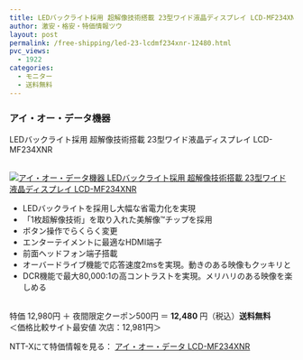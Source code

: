 ```yaml
---
title: LEDバックライト採用 超解像技術搭載 23型ワイド液晶ディスプレイ LCD-MF234XNR 特価12480円！送料無料！
author: 激安・格安・特価情報ツウ
layout: post
permalink: /free-shipping/led-23-lcdmf234xnr-12480.html
pvc_views:
  - 1922
categories:
  - モニター
  - 送料無料
---
```

### アイ・オー・データ機器  
LEDバックライト採用 超解像技術搭載 23型ワイド液晶ディスプレイ LCD-MF234XNR

<div class="img-bg2 img_L">
  <a href="http://px.a8.net/svt/ejp?a8mat=ZYP6S+8IMA3E+S1Q+BWGDT&#038;a8ejpredirect=http://nttxstore.jp/_II_IO13801940" target="_blank"><br /> <img border="0" alt="アイ・オー・データ機器 LEDバックライト採用 超解像技術搭載 23型ワイド液晶ディスプレイ LCD-MF234XNR" src="http://i1.wp.com/image.nttxstore.jp/l2_images/I/IO/IO13801940.jpg?w=120" data-recalc-dims="1" /></a>
</div>

<!--more-->

  * LEDバックライトを採用し大幅な省電力化を実現
  * 「1枚超解像技術」を取り入れた美解像™チップを採用
  * ボタン操作でらくらく変更
  * エンターテイメントに最適なHDMI端子
  * 前面ヘッドフォン端子搭載
  * オーバードライブ機能で応答速度2msを実現。動きのある映像もクッキリと
  * DCR機能で最大80,000:1の高コントラストを実現。メリハリのある映像を楽しめる

<br clear="all" />特価 12,980円 ＋ 夜間限定クーポン500円 ＝ <span class="tokka-price"><strong>12,480</strong></span> 円（税込）**送料無料**   
＜価格比較サイト最安値 次店：12,981円＞  
  
NTT-Xにて特価情報を見る： <span class="fs150p"><a href="http://px.a8.net/svt/ejp?a8mat=ZYP6S+8IMA3E+S1Q+BWGDT&#038;a8ejpredirect=http://nttxstore.jp/_II_IO13801940" target="_blank">アイ・オー・データ LCD-MF234XNR</a></span>